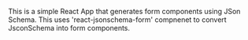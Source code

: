 This is a simple React App that generates form components using JSon Schema.
This uses 'react-jsonschema-form' compnenet to convert JsconSchema into form components.
